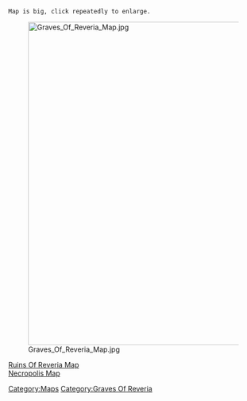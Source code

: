 `Map is big, click repeatedly to enlarge.`

<figure>
<img src="Graves_Of_Reveria_Map.jpg" title="Graves_Of_Reveria_Map.jpg"
width="650" alt="Graves_Of_Reveria_Map.jpg" />
<figcaption aria-hidden="true">Graves_Of_Reveria_Map.jpg</figcaption>
</figure>

[Ruins Of Reveria Map](Ruins_Of_Reveria_Map "wikilink")  
[Necropolis Map](Necropolis_Map "wikilink")  

[Category:Maps](Category:Maps "wikilink") [Category:Graves Of
Reveria](Category:Graves_Of_Reveria "wikilink")

